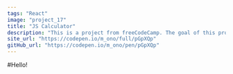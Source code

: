 ```yaml
---
tags: "React"
image: "project_17"
title: "JS Calculator"
description: "This is a project from freeCodeCamp. The goal of this project is to create a markdown previewer. In the textarea on the left you can insert yor markdown sample, and in the textarea on the right you get the html version. The app is realized in Codepen using React."
site_url: "https://codepen.io/m_ono/full/pGpXQp"
gitHub_url: "https://codepen.io/m_ono/pen/pGpXQp"
---
```


#Hello!